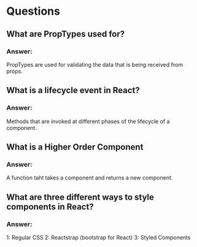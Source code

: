# Questions

## What are PropTypes used for?

### Answer:

PropTypes are used for validating the data that is being received from props.

## What is a lifecycle event in React?

### Answer:
Methods that are invoked at different phases of the lifecycle of a component.

## What is a Higher Order Component

### Answer:

A function taht takes a component and returns a new component.

## What are three different ways to style components in React?

### Answer:

1: Regular CSS
2: Reactstrap (bootstrap for React)
3: Styled Components